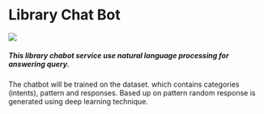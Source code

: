 # Library Chat Bot

  ![](https://github.com/sutharp777/Librarychatbot/blob/master/logs/log.png)

##### This library chabot service use natural language processing for answering query.

   The chatbot will be trained on the dataset. which contains categories (intents), pattern and responses.
   Based up on pattern random response is generated using deep learning technique.
